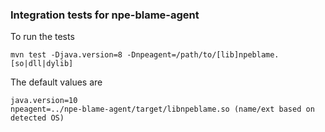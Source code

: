 ### Integration tests for npe-blame-agent

To run the tests
```
mvn test -Djava.version=8 -Dnpeagent=/path/to/[lib]npeblame.[so|dll|dylib]
```

The default values are  
```
java.version=10
npeagent=../npe-blame-agent/target/libnpeblame.so (name/ext based on detected OS)
```